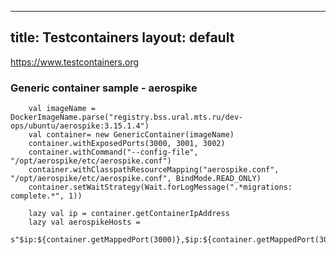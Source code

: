
---
title: Testcontainers 
layout: default
---

https://www.testcontainers.org

### Generic container sample - aerospike

```
    val imageName = DockerImageName.parse("registry.bss.ural.mts.ru/dev-ops/ubuntu/aerospike:3.15.1.4")
    val container= new GenericContainer(imageName)
    container.withExposedPorts(3000, 3001, 3002)
    container.withCommand("--config-file", "/opt/aerospike/etc/aerospike.conf")
    container.withClasspathResourceMapping("aerospike.conf", "/opt/aerospike/etc/aerospike.conf", BindMode.READ_ONLY)
    container.setWaitStrategy(Wait.forLogMessage(".*migrations: complete.*", 1))
    
    lazy val ip = container.getContainerIpAddress
    lazy val aerospikeHosts =
      s"$ip:${container.getMappedPort(3000)},$ip:${container.getMappedPort(3001)},$ip:${container.getMappedPort(3002)}"


```

